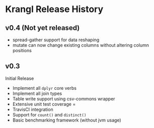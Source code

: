 Krangl Release History
======================

v0.4 (Not yet released)
----

* spread-gather support for data reshaping
* mutate can now change existing columns without altering column positions


v0.3
----

Initial Release

* Implement all `dplyr` core verbs
* Implement all join types
* Table write support using csv-commons wrapper
* Extensive unit test coverage =
* TravisCI integration
* Support for `count()` and `distinct()`
* Basic benchmarking framework (without jvm usage)

